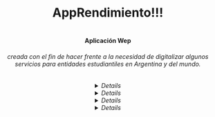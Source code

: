 <body align="center">
<h1 >AppRendimiento!!!<h1>

<h4>Aplicación Wep<h4><h6> creada con el fin de hacer frente a la necesidad de digitalizar algunos servicios para entidades estudiantiles en Argentina y del mundo.<h6>

<details hide>
    <sumary>Objetivos</sumary>
    <code></code>
</details>

<details hide>
    <sumary>Participantes</sumary>
    <code></code>
</details>

<details hide>
    <sumary></sumary>
    <code></code>
</details>

<details hide>
    <sumary>Ultimas aportaciones</sumary>
    <code>
        - [isaacfloresv/RecordSchool](https://github.com/isaacfloresv/RecordSchool) ![Last commit](https://img.shields.io/github/last-commit/isaacfloresv/RecordSchool?style=flat-square)
    </code>
</details>
<body>
